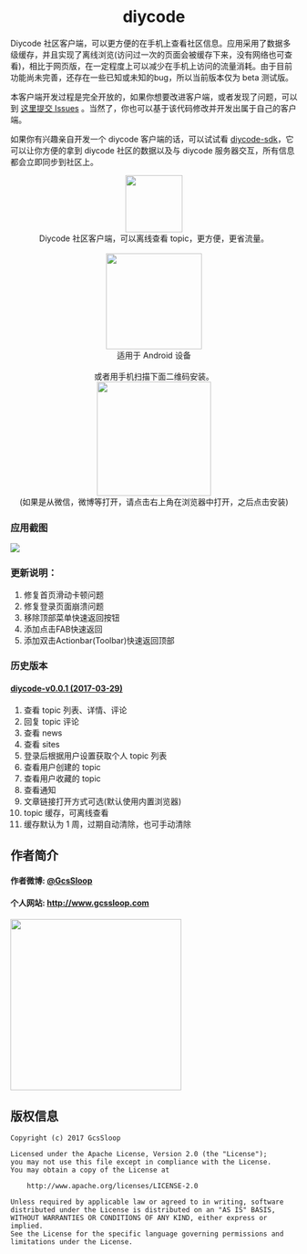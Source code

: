 <h1 align="center">diycode</h1>

Diycode 社区客户端，可以更方便的在手机上查看社区信息。应用采用了数据多级缓存，并且实现了离线浏览(访问过一次的页面会被缓存下来，没有网络也可查看)，相比于网页版，在一定程度上可以减少在手机上访问的流量消耗。由于目前功能尚未完善，还存在一些已知或未知的bug，所以当前版本仅为 beta 测试版。

本客户端开发过程是完全开放的，如果你想要改进客户端，或者发现了问题，可以到 [这里提交 Issues](https://github.com/GcsSloop/diycode/issues) 。当然了，你也可以基于该代码修改并开发出属于自己的客户端。

如果你有兴趣亲自开发一个 diycode 客户端的话，可以试试看 [diycode-sdk](https://github.com/GcsSloop/diycode-sdk)，它可以让你方便的拿到 diycode 社区的数据以及与 diycode 服务器交互，所有信息都会立即同步到社区上。

<p align="center">
<img src="http://www.gcssloop.com/diycode_data/playstore-icon.png" width="100" />
<br/>Diycode 社区客户端，可以离线查看 topic，更方便，更省流量。 <br/><br/>
<a href="http://www.gcssloop.com/diycode_data/diycode-app-release.apk" ><img src="http://www.gcssloop.com/diycode_data/download.png" width="168" /></a>
<br/>适用于 Android 设备<br/><br/>
或者用手机扫描下面二维码安装。<br/>
<img src="http://www.gcssloop.com/diycode_data/page_qrcode.png" width="200"/><br/>
(如果是从微信，微博等打开，请点击右上角在浏览器中打开，之后点击安装)<br/>
</p>

### 应用截图

<img src="http://www.gcssloop.com/diycode_data/screen_shot.png"/>

### 更新说明：

1. 修复首页滑动卡顿问题
2. 修复登录页面崩溃问题
3. 移除顶部菜单快速返回按钮
4. 添加点击FAB快速返回
5. 添加双击Actionbar(Toolbar)快速返回顶部

### 历史版本

#### [diycode-v0.0.1 (2017-03-29)](www.gcssloop.com/diycode_data/diycode-v0.0.1.apk)

1. 查看 topic 列表、详情、评论
2. 回复 topic 评论
3. 查看 news 
4. 查看 sites
5. 登录后根据用户设置获取个人 topic 列表
6. 查看用户创建的 topic
7. 查看用户收藏的 topic
8. 查看通知
9. 文章链接打开方式可选(默认使用内置浏览器)
10. topic 缓存，可离线查看
11. 缓存默认为 1 周，过期自动清除，也可手动清除

## 作者简介

#### 作者微博: [@GcsSloop](http://weibo.com/GcsSloop)

#### 个人网站: http://www.gcssloop.com

<a href="http://www.gcssloop.com/info/about/" target="_blank"> <img src="http://ww4.sinaimg.cn/large/005Xtdi2gw1f1qn89ihu3j315o0dwwjc.jpg" width="300"/> </a>



## 版权信息

```
Copyright (c) 2017 GcsSloop

Licensed under the Apache License, Version 2.0 (the "License");
you may not use this file except in compliance with the License.
You may obtain a copy of the License at

    http://www.apache.org/licenses/LICENSE-2.0

Unless required by applicable law or agreed to in writing, software
distributed under the License is distributed on an "AS IS" BASIS,
WITHOUT WARRANTIES OR CONDITIONS OF ANY KIND, either express or implied.
See the License for the specific language governing permissions and
limitations under the License.
```


